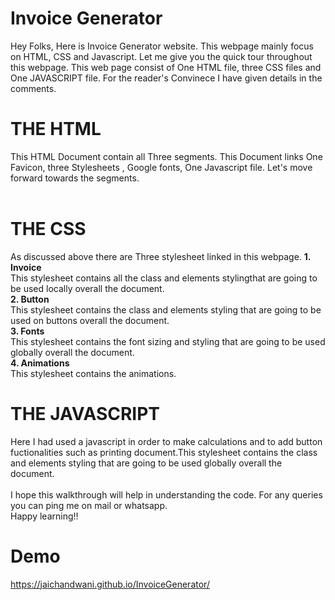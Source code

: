 # Invoice Generator
Hey Folks, Here is Invoice Generator website. This webpage mainly focus on HTML, CSS and Javascript. Let me give you the quick tour throughout this webpage. This web page consist of One HTML file, three CSS files and One JAVASCRIPT file. For the reader's Convinece I have given details in the comments. 
# THE HTML
This HTML Document contain all Three segments. This Document links One Favicon, three Stylesheets , Google fonts, One Javascript file. Let's move forward towards the segments. <br><br>
# THE CSS
As discussed above there are Three stylesheet linked in this webpage.
**1. Invoice**<br>This stylesheet contains all the class and elements stylingthat are going to be used locally overall the document.<br>
**2. Button**<br>This stylesheet contains the class and elements styling that are going to be used on buttons overall the document.<br>
**3. Fonts**<br>This stylesheet contains the font sizing and styling that are going to be used globally overall the document.<br>
**4. Animations**<br>This stylesheet contains the animations.<br>
# THE JAVASCRIPT
Here I had used a javascript in order to make calculations and to add button fuctionalities such as printing document.This stylesheet contains the class and elements styling that are going to be used globally overall the document.<br><br>
I hope this walkthrough will help in understanding the code. For any queries you can ping me on mail or whatsapp.<br>Happy learning!!
# Demo
https://jaichandwani.github.io/InvoiceGenerator/
